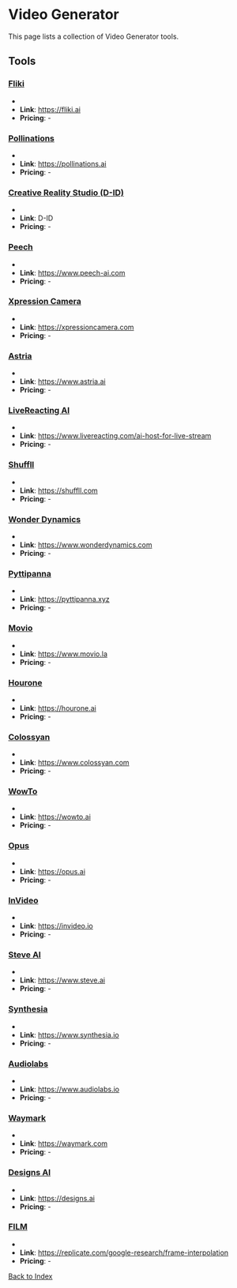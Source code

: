 # Video Generator

This page lists a collection of Video Generator tools.

## Tools

### [Fliki](https://fliki.ai)
-
- **Link**: https://fliki.ai
- **Pricing**: -

### [Pollinations](https://pollinations.ai)
-
- **Link**: https://pollinations.ai
- **Pricing**: -

### [Creative Reality Studio (D-ID)](D-ID)
-
- **Link**: D-ID
- **Pricing**: -

### [Peech](https://www.peech-ai.com)
-
- **Link**: https://www.peech-ai.com
- **Pricing**: -

### [Xpression Camera](https://xpressioncamera.com)
-
- **Link**: https://xpressioncamera.com
- **Pricing**: -

### [Astria](https://www.astria.ai)
-
- **Link**: https://www.astria.ai
- **Pricing**: -

### [LiveReacting AI](https://www.livereacting.com/ai-host-for-live-stream)
-
- **Link**: https://www.livereacting.com/ai-host-for-live-stream
- **Pricing**: -

### [Shuffll](https://shuffll.com)
-
- **Link**: https://shuffll.com
- **Pricing**: -

### [Wonder Dynamics](https://www.wonderdynamics.com)
-
- **Link**: https://www.wonderdynamics.com
- **Pricing**: -

### [Pyttipanna](https://pyttipanna.xyz)
-
- **Link**: https://pyttipanna.xyz
- **Pricing**: -

### [Movio](https://www.movio.la)
-
- **Link**: https://www.movio.la
- **Pricing**: -

### [Hourone](https://hourone.ai)
-
- **Link**: https://hourone.ai
- **Pricing**: -

### [Colossyan](https://www.colossyan.com)
-
- **Link**: https://www.colossyan.com
- **Pricing**: -

### [WowTo](https://wowto.ai)
-
- **Link**: https://wowto.ai
- **Pricing**: -

### [Opus](https://opus.ai)
-
- **Link**: https://opus.ai
- **Pricing**: -

### [InVideo](https://invideo.io)
-
- **Link**: https://invideo.io
- **Pricing**: -

### [Steve AI](https://www.steve.ai)
-
- **Link**: https://www.steve.ai
- **Pricing**: -

### [Synthesia](https://www.synthesia.io)
-
- **Link**: https://www.synthesia.io
- **Pricing**: -

### [Audiolabs](https://www.audiolabs.io)
-
- **Link**: https://www.audiolabs.io
- **Pricing**: -

### [Waymark](https://waymark.com)
-
- **Link**: https://waymark.com
- **Pricing**: -

### [Designs AI](https://designs.ai)
-
- **Link**: https://designs.ai
- **Pricing**: -

### [FILM](https://replicate.com/google-research/frame-interpolation)
-
- **Link**: https://replicate.com/google-research/frame-interpolation
- **Pricing**: -


[Back to Index](././README.MD)